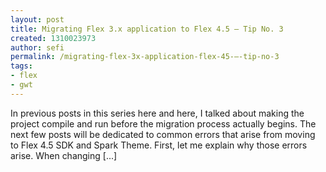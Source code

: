```yaml
---
layout: post
title: Migrating Flex 3.x application to Flex 4.5 – Tip No. 3
created: 1310023973
author: sefi
permalink: /migrating-flex-3x-application-flex-45-–-tip-no-3
tags:
- flex
- gwt
---
```

In previous posts in this series here and here, I talked about making the project compile and run before the migration process actually begins. The next few posts will be dedicated to common errors that arise from moving to Flex 4.5 SDK and Spark Theme. First, let me explain why those errors arise. When changing [...]<img alt="" border="0" src="http://stats.wordpress.com/b.gif?host=flexblackbelt.wordpress.com&blog=5633522&post=481&subd=flexblackbelt&ref=&feed=1" width="1" height="1" />
